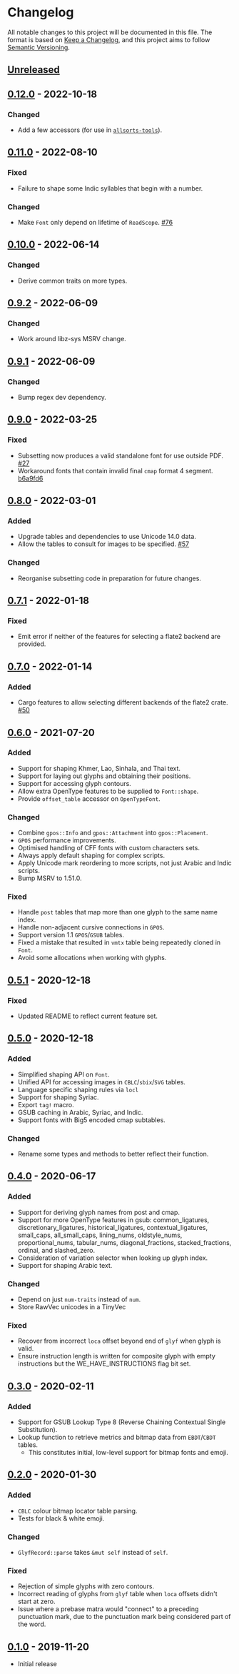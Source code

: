 # Changelog

All notable changes to this project will be documented in this file. The
format is based on [Keep a Changelog], and this project aims to follow
[Semantic Versioning].

## [Unreleased]

## [0.12.0] - 2022-10-18

### Changed

- Add a few accessors (for use in [`allsorts-tools`](https://github.com/yeslogic/allsorts-tools)).

## [0.11.0] - 2022-08-10

### Fixed

- Failure to shape some Indic syllables that begin with a number.

### Changed

- Make `Font` only depend on lifetime of `ReadScope`.
  [#76](https://github.com/yeslogic/allsorts/pull/76)

## [0.10.0] - 2022-06-14

### Changed

- Derive common traits on more types.

## [0.9.2] - 2022-06-09

### Changed

- Work around libz-sys MSRV change.

## [0.9.1] - 2022-06-09

### Changed

- Bump regex dev dependency.

## [0.9.0] - 2022-03-25

### Fixed

- Subsetting now produces a valid standalone font for use outside PDF.
  [#27](https://github.com/yeslogic/allsorts/issues/27)
- Workaround fonts that contain invalid final `cmap` format 4 segment.
  [b6a9fd6](https://github.com/yeslogic/allsorts/commit/b6a9fd6dacfa2f7f6b9e3896fc0de0dc6be1500a)

## [0.8.0] - 2022-03-01

### Added

- Upgrade tables and dependencies to use Unicode 14.0 data.
- Allow the tables to consult for images to be specified.
  [#57](https://github.com/yeslogic/allsorts/pull/57)

### Changed

- Reorganise subsetting code in preparation for future changes.

## [0.7.1] - 2022-01-18

### Fixed

- Emit error if neither of the features for selecting a flate2 backend are
  provided.

## [0.7.0] - 2022-01-14

### Added

- Cargo features to allow selecting different backends of the flate2 crate.
  [#50](https://github.com/yeslogic/allsorts/issues/50)

## [0.6.0] - 2021-07-20

### Added

- Support for shaping Khmer, Lao, Sinhala, and Thai text.
- Support for laying out glyphs and obtaining their positions.
- Support for accessing glyph contours.
- Allow extra OpenType features to be supplied to `Font::shape`.
- Provide `offset_table` accessor on `OpenTypeFont`.

### Changed

- Combine `gpos::Info` and `gpos::Attachment` into `gpos::Placement`.
- `GPOS` performance improvements.
- Optimised handling of CFF fonts with custom characters sets.
- Always apply default shaping for complex scripts.
- Apply Unicode mark reordering to more scripts, not just Arabic and Indic
  scripts.
- Bump MSRV to 1.51.0.

### Fixed

- Handle `post` tables that map more than one glyph to the same name index.
- Handle non-adjacent cursive connections in `GPOS`.
- Support version 1.1 `GPOS`/`GSUB` tables.
- Fixed a mistake that resulted in `vmtx` table being repeatedly cloned in
  `Font`.
- Avoid some allocations when working with glyphs.

## [0.5.1] - 2020-12-18

### Fixed

- Updated README to reflect current feature set.

## [0.5.0] - 2020-12-18

### Added

- Simplified shaping API on `Font`.
- Unified API for accessing images in `CBLC`/`sbix`/`SVG` tables.
- Language specific shaping rules via `locl`
- Support for shaping Syriac.
- Export `tag!` macro.
- GSUB caching in Arabic, Syriac, and Indic.
- Support fonts with Big5 encoded cmap subtables.

### Changed

- Rename some types and methods to better reflect their function.

## [0.4.0] - 2020-06-17

### Added

- Support for deriving glyph names from post and cmap.
- Support for more OpenType features in gsub: common_ligatures,
  discretionary_ligatures, historical_ligatures, contextual_ligatures,
  small_caps, all_small_caps, lining_nums, oldstyle_nums, proportional_nums,
  tabular_nums, diagonal_fractions, stacked_fractions, ordinal, and
  slashed_zero.
- Consideration of variation selector when looking up glyph index.
- Support for shaping Arabic text.

### Changed

- Depend on just `num-traits` instead of `num`.
- Store RawVec unicodes in a TinyVec

### Fixed

- Recover from incorrect `loca` offset beyond end of `glyf` when glyph is valid.
- Ensure instruction length is written for composite glyph with empty
  instructions but the WE_HAVE_INSTRUCTIONS flag bit set.

## [0.3.0] - 2020-02-11

### Added

- Support for GSUB Lookup Type 8 (Reverse Chaining Contextual Single
  Substitution).
- Lookup function to retrieve metrics and bitmap data from `EBDT`/`CBDT`
  tables.
  - This constitutes initial, low-level support for bitmap fonts and emoji.

## [0.2.0] - 2020-01-30

### Added

- `CBLC` colour bitmap locator table parsing.
- Tests for black & white emoji.

### Changed

- `GlyfRecord::parse` takes `&mut self` instead of `self`.

### Fixed

- Rejection of simple glyphs with zero contours.
- Incorrect reading of glyphs from `glyf` table when `loca` offsets didn't
  start at zero.
- Issue where a prebase matra would "connect" to a preceding punctuation mark,
  due to the punctuation mark being considered part of the word.

## [0.1.0] - 2019-11-20

- Initial release

[Unreleased]: https://github.com/yeslogic/allsorts/compare/v0.12.0...HEAD
[0.12.0]: https://github.com/yeslogic/allsorts/compare/v0.11.0...v0.12.0
[0.11.0]: https://github.com/yeslogic/allsorts/compare/v0.10.0...v0.11.0
[0.10.0]: https://github.com/yeslogic/allsorts/compare/v0.9.2...v0.10.0
[0.9.2]: https://github.com/yeslogic/allsorts/compare/v0.9.1...v0.9.2
[0.9.1]: https://github.com/yeslogic/allsorts/compare/v0.9.0...v0.9.1
[0.9.0]: https://github.com/yeslogic/allsorts/compare/v0.8.0...v0.9.0
[0.8.0]: https://github.com/yeslogic/allsorts/compare/v0.7.1...v0.8.0
[0.7.1]: https://github.com/yeslogic/allsorts/compare/v0.7.0...v0.7.1
[0.7.0]: https://github.com/yeslogic/allsorts/compare/v0.6.0...v0.7.0
[0.6.0]: https://github.com/yeslogic/allsorts/compare/v0.5.1...v0.6.0
[0.5.1]: https://github.com/yeslogic/allsorts/compare/v0.5.0...v0.5.1
[0.5.0]: https://github.com/yeslogic/allsorts/compare/v0.4.0...v0.5.0
[0.4.0]: https://github.com/yeslogic/allsorts/compare/v0.3.0...v0.4.0
[0.3.0]: https://github.com/yeslogic/allsorts/compare/v0.2.0...v0.3.0
[0.2.0]: https://github.com/yeslogic/allsorts/compare/v0.1.0...v0.2.0
[0.1.0]: https://github.com/yeslogic/allsorts/releases/tag/v0.1.0

[Keep a Changelog]: https://keepachangelog.com/en/1.0.0
[Semantic Versioning]: https://semver.org/spec/v2.0.0.html
